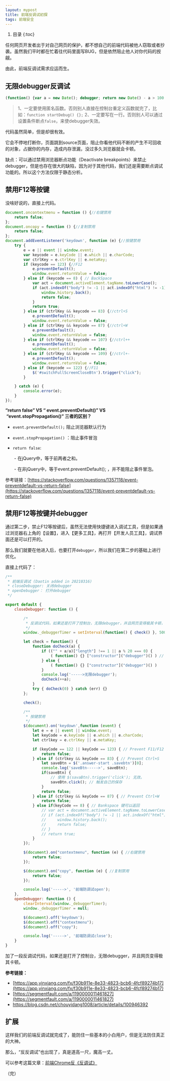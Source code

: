 ```yaml
---
layout: mypost
title: 前端反调试初探
tags: 前端安全
---
```


1. 目录
{:toc}

任何网页开发者出于对自己网页的保护，都不想自己的前端代码被他人窃取或者抄袭。虽然我们平时都在忙着往代码里面写BUG，但是依然阻止他人对你代码的觊觎。

由此，前端反调试需求应运而生。

<!--more-->

## 无限debugger反调试

```javascript
(function() {var a = new Date(); debugger; return new Date() - a > 100;}())
```


> 1、一定要使用匿名函数。否则别人直接在控制台重定义函数就完了，比如：`function startDebug() {};`
> 2、一定要写在一行。否则别人可以通过设置条件断点`false`，来使debugger失效。


代码虽然简单，但是却很有效。

它会不停地打断你，页面跳到source页面，阻止你看他代码不断的产生不可回收的对象，占据你的内存，造成内存泄漏，没过多久浏览器就会卡顿。

缺点：可以通过禁用浏览器断点功能（Deactivate breakpoints）来禁止debugger，但是也存在很大的缺陷，因为对于其他代码，我们还是需要断点调试功能的。所以这个方法仅限于静态分析。

## 禁用F12等按键

没啥好说的，直接上代码。

```javascript
document.oncontextmenu = function () {//右键禁用
    return false;
};
document.oncopy = function () {//复制禁用
    return false;
};
document.addEventListener('keydown', function (e) {//按键禁用
    try {
        e = e || event || window.event;
        var keycode = e.keyCode || e.which || e.charCode;
        var ctrlKey = e.ctrlKey || e.metaKey;
        if (keycode == 123) {//F12
            e.preventDefault();
            window.event.returnValue = false;
        } else if (keycode == 8) { // BackSpace
            var act = document.activeElement.tagName.toLowerCase();
            if (act.indexOf("body") != -1 || act.indexOf("html") != -1) {
                window.history.back();
                return false;
            }
            return true;
        } else if (ctrlKey && keycode == 83) {//ctrl+S
            e.preventDefault();
            window.event.returnValue = false;
        } else if (ctrlKey && keycode == 87) {//ctrl+W
            e.preventDefault();
            window.event.returnValue = false;
        } else if (ctrlKey && keycode == 107) {//ctrl++
            e.preventDefault();
            window.event.returnValue = false;
        } else if (ctrlKey && keycode == 109) {//ctrl+-
            e.preventDefault();
            window.event.returnValue = false;
        } else if (keycode == 122) {//F11
            $('#switchFullScreenCloseBtn').trigger("click");
        }

    } catch (e) {
        console.error(e);
    }
});
```


**“return false” VS “ event.preventDefault()” VS  “event.stopPropagation()” 三者的区别？** 

- `event.preventDefault();` 阻止浏览器默认行为

- `event.stopPropagation()` ：阻止事件冒泡

- `return false`:

&ensp;&ensp;&ensp;&ensp;- 在jQuery中，等于前两者之和。

&ensp;&ensp;&ensp;&ensp;- 在非jQuery中，等于event.preventDefault(); ，并不能阻止事件冒泡。

参考链接：[https://stackoverflow.com/questions/1357118/event-preventdefault-vs-return-false](https://stackoverflow.com/questions/1357118/event-preventdefault-vs-return-false)

## 禁用F12等按键并debugger

通过第二步，禁止F12等按键后，虽然无法使用快捷键进入调试工具，但是如果通过浏览器右上角的【设置】，进入【更多工具】，再打开【开发人员工具】，调试界面还是可以打开的。

那么我们就要在他进入后，也要打开`debugger`，所以我们在第二步的基础上进行优化。

直接上代码了：

```javascript
/**
 * 前端反调试 (Daotin added in 20210316)
 * closeDebugger: 关闭debugger
 * openDebugger： 打开debugger
 */

export default {
    closeDebugger: function () {

        /*
         * 反调试代码，如果还是打开了控制台，无限debugger，并且网页变得极其卡顿，原因未知（类似问卷星答题界面）
         */
        window._debuggerTimer = setInterval(function() { check() }, 5000); // 每5秒执行一次

        let check = function() {
            function doCheck(a) {
                if (("" + a/a)["length"] !== 1 || a % 20 === 0) {
                    ( function() {} ["constructor"]("debugger")() ) // 类似 new Function('debugger')()
                } else {
                    ( function() {} ["constructor"]("debugger")() ) 
                }
                console.log('----->无限debugger');
                doCheck(++a);
            }
            try { doCheck(0) } catch (err) {}
        };

        check();

        /**
         * 按键禁用
         */
        $(document).on('keydown',function (event) {
            let e = e || event || window.event;
            let keyCode = e.keyCode || e.which || e.charCode;
            let ctrlkey = e.ctrlKey || e.metaKey;

            if (keyCode == 122 || keyCode == 123) { // Prevent F11/F12
                return false;
            } else if (ctrlkey && keyCode == 83) { // Prevent Ctrl+S
                let saveBtn = $('.answer-start .savebtn')[0];
                console.log('saveBtn----->', saveBtn);
                if(saveBtn) {
                    // 使用 $(savaBtn).trigger('click'); 无效。
                    saveBtn.click(); // 触发自己的保存
                }
                return false;
            } else if (ctrlkey && keyCode == 87) { // Prevent Ctrl+W
                return false;
            } else if(keyCode == 8) { // Bankspace 键可以返回
                // var act = document.activeElement.tagName.toLowerCase();
                // if (act.indexOf("body") != -1 || act.indexOf("html") != -1) {
                //     window.history.back();
                //     return false;
                // }
                // return true;
            }
        });

        $(document).on("contextmenu", function (e) { //右键禁用
            return false;
        });

        $(document).on("copy", function (e) { //复制禁用
            return false;
        });

        console.log('----->', '前端防调试open');
    },
    openDebugger: function () {
        clearInterval(window._debuggerTimer);
        window._debuggerTimer = null;

        $(document).off('keydown');
        $(document).off("contextmenu");
        $(document).off("copy");

        console.log('----->', '前端防调试close');
    }
}
```

加了一段反调试代码，如果还是打开了控制台，无限debugger，并且网页变得极其卡顿。



**参考链接：**

- [https://app.yinxiang.com/fx/f30b911e-8e33-4823-bcb6-4fcf89274b17](https://app.yinxiang.com/fx/f30b911e-8e33-4823-bcb6-4fcf89274b17)
- [https://segmentfault.com/a/1190000011461827](https://segmentfault.com/a/1190000011461827)
- https://blog.csdn.net/chouyidang1008/article/details/100946392


## 扩展

这样我们的前端反调试就完成了，能防住一些基本的小白用户，但是无法防住真正的大神。

那么，“反反调试”也出现了，真是道高一尺，魔高一丈。

可以参考这篇文章：[前端Chrome反《反调试》](https://www.zhangbj.com/p/586.html)

（完）

